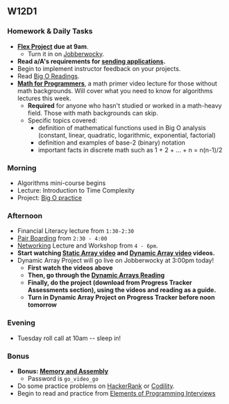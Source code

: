 ## W12D1
### Homework & Daily Tasks
* **[Flex Project][flex-project] due at 9am**.
  * Turn it in on [Jobberwocky][Jobberwocky].
* **Read a/A's requirements for [sending applications][applying-for-jobs].**
* Begin to implement instructor feedback on your projects.
* Read [Big O Readings][big-o-readings].
* [**Math for Programmers**][math-primer], a math primer video lecture for those without math backgrounds. Will cover what you need to know for algorithms lectures this week.
  * **Required** for anyone who hasn't studied or worked in a math-heavy field. Those with math backgrounds can skip.
  * Specific topics covered:
    * definition of mathematical functions used in Big O analysis (constant, linear, quadratic, logarithmic, exponential, factorial)
    * definition and examples of base-2 (binary) notation
    * important facts in discrete math such as 1 + 2 + ... + n = n(n-1)/2


### Morning

* Algorithms mini-course begins
* Lecture: Introduction to Time Complexity
* Project: [Big O practice][big-o-practice]

### Afternoon

* Financial Literacy lecture from `1:30-2:30`
* [Pair Boarding][pair-boarding-index] from `2:30 - 4:00`
* [Networking](https://github.com/appacademy/sf-job-search-curriculum/blob/master/soft-skills/networking/networking.md) Lecture and Workshop from `4 - 6pm`.
* **Start watching [Static Array video][static-arrays] and [Dynamic Array video][dynamic-arrays] videos.**
* Dynamic Array Project will go live on Jobberwocky at 3:00pm today!
    * **First watch the videos above**
    * **Then, go through the [Dynamic Arrays Reading][dynamic-array-reading]**
    * **Finally, do the project (download from Progress Tracker Assessments section), using the videos and reading as a guide.**
    * **Turn in Dynamic Array Project on Progress Tracker before noon tomorrow**

### Evening

* Tuesday roll call at 10am -- sleep in!

### Bonus

* **Bonus: [Memory and Assembly][memory-assembly-lecture]**
  * Password is `go_video_go`
* Do some practice problems on [HackerRank][HackerRank] or [Codility][Codility].
* Begin to read and practice from [Elements of Programming Interviews][elements-book]


<!-- Job Search Projects -->

[flex-project]: ../projects/flex-project/flex-project.md

<!-- Internal Resources -->
[Jobberwocky]: http://progress.appacademy.io/jobberwocky

<!-- Technical Interview Resources -->
[HackerRank]: https://www.hackerrank.com/
[Codility]: https://codility.com/
[elements-book]: http://elementsofprogramminginterviews.com/
[pair-boarding-index]: ../technical-skills/whiteboarding/index.md#d5

<!-- Algorithms Readings & Projects -->
[big-o-readings]: ./readings
[memory-pointers-readings]:https://github.com/appacademy/job-search-curriculum/tree/master/SF/algorithms/w11d2
[dynamic-array-reading]: ../algorithms/arrays/arrays_reading.md
[static-arrays]: https://vimeo.com/202107013
[dynamic-arrays]: https://vimeo.com/202125903


<!-- Algorithms Projects & Lectures -->
[memory-assembly-lecture]: https://vimeo.com/175634887
[math-primer]: https://vimeo.com/176206594

<!-- Misc -->
[applying-for-jobs]: ../meta/app-academy/applying-for-jobs.md

[big-o-practice]: https://github.com/appacademy/sf-job-search-curriculum/blob/master/algorithms/time_complexity/big_o_practice.md
